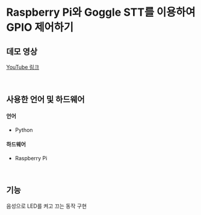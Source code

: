 # Raspberry Pi와 Goggle STT를 이용하여 GPIO 제어하기
## 데모 영상
[YouTube 링크](https://www.youtube.com/shorts/aHck9JpzS38)

</br>

## 사용한 언어 및 하드웨어
#### 언어
- Python
#### 하드웨어
- Raspberry Pi

</br>

## 기능
음성으로 LED를 켜고 끄는 동작 구현
